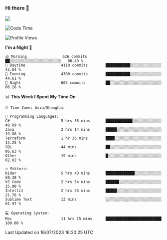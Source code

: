 ### Hi there 👋

<!--
**JJAYCHEN1e/jjaychen1e** is a ✨ _special_ ✨ repository because its `README.md` (this file) appears on your GitHub profile.

Here are some ideas to get you started:

- 🔭 I’m currently working on ...
- 🌱 I’m currently learning ...
- 👯 I’m looking to collaborate on ...
- 🤔 I’m looking for help with ...
- 💬 Ask me about ...
- 📫 How to reach me: ...
- 😄 Pronouns: ...
- ⚡ Fun fact: ...
-->

[![](https://github-readme-stats.vercel.app/api?username=jjaychen1e&show_icons=true)](https://github.com/jjaychen1e/github-readme-stats?count_private=true)

<!--START_SECTION:waka-->
![Code Time](http://img.shields.io/badge/Code%20Time-805%20hrs%2041%20mins-blue)

![Profile Views](http://img.shields.io/badge/Profile%20Views-16-blue)

**I'm a Night 🦉** 

```text
🌞 Morning                626 commits         ██░░░░░░░░░░░░░░░░░░░░░░░   06.49 % 
🌆 Daytime                4110 commits        ███████████░░░░░░░░░░░░░░   42.64 % 
🌃 Evening                4300 commits        ███████████░░░░░░░░░░░░░░   44.61 % 
🌙 Night                  603 commits         ██░░░░░░░░░░░░░░░░░░░░░░░   06.26 % 
```


📊 **This Week I Spent My Time On** 

```text
🕑︎ Time Zone: Asia/Shanghai

💬 Programming Languages: 
C#                       5 hrs 36 mins       ████████████░░░░░░░░░░░░░   49.89 % 
Java                     2 hrs 14 mins       █████░░░░░░░░░░░░░░░░░░░░   19.88 % 
Terraform                1 hr 36 mins        ████░░░░░░░░░░░░░░░░░░░░░   14.25 % 
SQL                      44 mins             ██░░░░░░░░░░░░░░░░░░░░░░░   06.63 % 
Other                    19 mins             █░░░░░░░░░░░░░░░░░░░░░░░░   02.82 % 

🔥 Editors: 
Rider                    5 hrs 40 mins       █████████████░░░░░░░░░░░░   50.38 % 
VS Code                  2 hrs 54 mins       ██████░░░░░░░░░░░░░░░░░░░   25.90 % 
IntelliJ                 2 hrs 26 mins       █████░░░░░░░░░░░░░░░░░░░░   21.76 % 
Sublime Text             13 mins             ░░░░░░░░░░░░░░░░░░░░░░░░░   01.97 % 

💻 Operating System: 
Mac                      11 hrs 15 mins      █████████████████████████   100.00 % 
```


 Last Updated on 16/07/2023 16:20:25 UTC
<!--END_SECTION:waka-->

